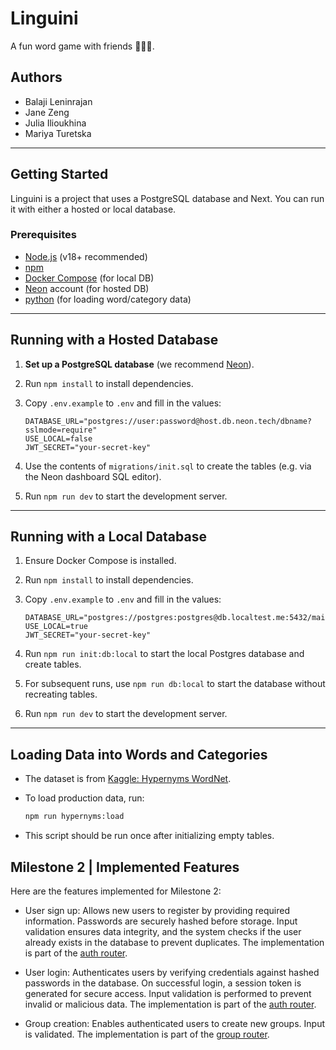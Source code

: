 # Linguini

A fun word game with friends 🧑‍🤝‍🧑.

## Authors

- Balaji Leninrajan
- Jane Zeng
- Julia Ilioukhina
- Mariya Turetska

---

## Getting Started

Linguini is a project that uses a PostgreSQL database and Next. You can run it with either a hosted or local database.

### Prerequisites

- [Node.js](https://nodejs.org/) (v18+ recommended)
- [npm](https://www.npmjs.com/)
- [Docker Compose](https://docs.docker.com/compose/) (for local DB)
- [Neon](https://neon.com/) account (for hosted DB)
- [python](https://www.python.org/) (for loading word/category data)

---

## Running with a Hosted Database

1. **Set up a PostgreSQL database** (we recommend [Neon](https://neon.com/)).
2. Run `npm install` to install dependencies.
3. Copy `.env.example` to `.env` and fill in the values:

   ```env
   DATABASE_URL="postgres://user:password@host.db.neon.tech/dbname?sslmode=require"
   USE_LOCAL=false
   JWT_SECRET="your-secret-key"
   ```

4. Use the contents of `migrations/init.sql` to create the tables (e.g. via the Neon dashboard SQL editor).
5. Run `npm run dev` to start the development server.

---

## Running with a Local Database

1. Ensure Docker Compose is installed.
2. Run `npm install` to install dependencies.
3. Copy `.env.example` to `.env` and fill in the values:

   ```env
   DATABASE_URL="postgres://postgres:postgres@db.localtest.me:5432/main"
   USE_LOCAL=true
   JWT_SECRET="your-secret-key"
   ```

4. Run `npm run init:db:local` to start the local Postgres database and create tables.
5. For subsequent runs, use `npm run db:local` to start the database without recreating tables.
6. Run `npm run dev` to start the development server.

---

## Loading Data into Words and Categories

- The dataset is from [Kaggle: Hypernyms WordNet](https://www.kaggle.com/datasets/duketemon/hypernyms-wordnet).
- To load production data, run:

  ```sh
  npm run hypernyms:load
  ```

- This script should be run once after initializing empty tables.

## Milestone 2 | Implemented Features

Here are the features implemented for Milestone 2:

- User sign up: Allows new users to register by providing required information. Passwords are securely hashed before storage. Input validation ensures data integrity, and the system checks if the user already exists in the database to prevent duplicates. The implementation is part of the [auth router](src/server/api/routers/auth.ts#L25-L88).

- User login: Authenticates users by verifying credentials against hashed passwords in the database. On successful login, a session token is generated for secure access. Input validation is performed to prevent invalid or malicious data. The implementation is part of the [auth router](src/server/api/routers/auth.ts#L99-L146).

- Group creation: Enables authenticated users to create new groups. Input is validated. The implementation is part of the [group router](src/server/api/routers/groups.ts#L93-L147).
